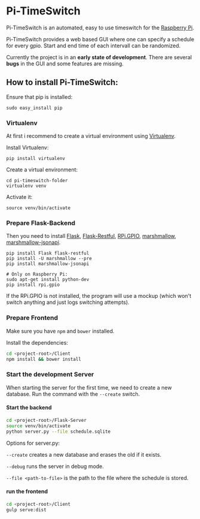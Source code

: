 # Pi-TimeSwitch
Pi-TimeSwitch is an automated, easy to use timeswitch for the [Raspberry Pi](https://www.raspberrypi.org).

Pi-TimeSwitch provides a web based GUI where one can specify a schedule for every gpio. Start and end time of each intervall can be randomized.

Currently the project is in an **early state of development**. There are several **bugs** in the GUI and some features are missing.

## How to install Pi-TimeSwitch:

Ensure that pip is installed:

~~~
sudo easy_install pip
~~~

### Virtualenv

At first i recommend to create a virtual environment using [Virtualenv]().

Install Virtualenv:

~~~
pip install virtualenv
~~~

Create a virtual environment:

~~~
cd pi-timeswitch-folder
virtualenv venv
~~~
Activate it:

~~~
source venv/bin/activate
~~~

### Prepare Flask-Backend

Then you need to install [Flask](http://flask.pocoo.org), [Flask-Restful](http://flask-restful.readthedocs.org/en/0.3.4/), [RPi.GPIO](https://pypi.python.org/pypi/RPi.GPIO), [marshmallow](http://marshmallow.readthedocs.org/en/latest/), [marshmallow-jsonapi](https://marshmallow-jsonapi.readthedocs.org/en/latest/).

~~~
pip install Flask flask-restful
pip install -U marshmallow --pre
pip install marshmallow-jsonapi

# Only on Raspberry Pi:
sudo apt-get install python-dev  
pip install rpi.gpio
~~~

If the RPi.GPIO is not installed, the program will use a mockup (which won't switch anything and just logs switching attempts).

### Prepare Frontend

Make sure you have `npm` and `bower` installed.

Install the dependencies:

```bash
cd <project-root>/Client
npm install && bower install
```

###  Start the development Server

When starting the server for the first time, we need to create a new database. Run the command with the `--create` switch.

#### Start the backend

~~~bash
cd <project-root>/Flask-Server
source venv/bin/activate
python server.py --file schedule.sqlite
~~~

Options for server.py:

`--create` creates a new database and erases the old if it exists.

`--debug` runs the server in debug mode.

`--file <path-to-file>` is the path to the file where the schedule is stored.

#### run the frontend

```bash
cd <project-root>/Client
gulp serve:dist
```
